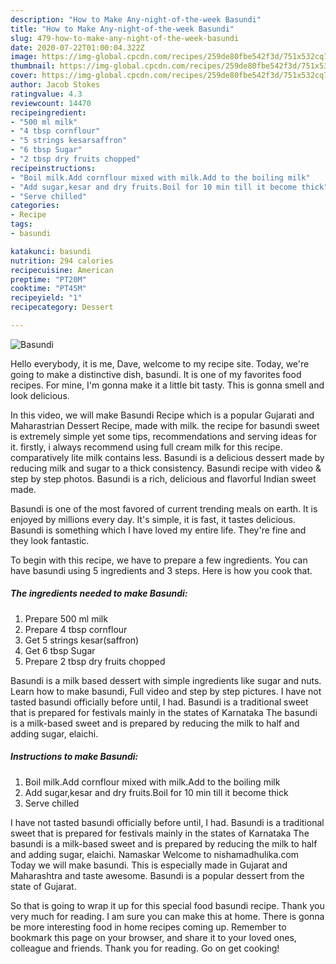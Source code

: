 ```yaml
---
description: "How to Make Any-night-of-the-week Basundi"
title: "How to Make Any-night-of-the-week Basundi"
slug: 479-how-to-make-any-night-of-the-week-basundi
date: 2020-07-22T01:00:04.322Z
image: https://img-global.cpcdn.com/recipes/259de80fbe542f3d/751x532cq70/basundi-recipe-main-photo.jpg
thumbnail: https://img-global.cpcdn.com/recipes/259de80fbe542f3d/751x532cq70/basundi-recipe-main-photo.jpg
cover: https://img-global.cpcdn.com/recipes/259de80fbe542f3d/751x532cq70/basundi-recipe-main-photo.jpg
author: Jacob Stokes
ratingvalue: 4.3
reviewcount: 14470
recipeingredient:
- "500 ml milk"
- "4 tbsp cornflour"
- "5 strings kesarsaffron"
- "6 tbsp Sugar"
- "2 tbsp dry fruits chopped"
recipeinstructions:
- "Boil milk.Add cornflour mixed with milk.Add to the boiling milk"
- "Add sugar,kesar and dry fruits.Boil for 10 min till it become thick"
- "Serve chilled"
categories:
- Recipe
tags:
- basundi

katakunci: basundi 
nutrition: 294 calories
recipecuisine: American
preptime: "PT20M"
cooktime: "PT45M"
recipeyield: "1"
recipecategory: Dessert

---
```



![Basundi](https://img-global.cpcdn.com/recipes/259de80fbe542f3d/751x532cq70/basundi-recipe-main-photo.jpg)

Hello everybody, it is me, Dave, welcome to my recipe site. Today, we're going to make a distinctive dish, basundi. It is one of my favorites food recipes. For mine, I'm gonna make it a little bit tasty. This is gonna smell and look delicious.

In this video, we will make Basundi Recipe which is a popular Gujarati and Maharastrian Dessert Recipe, made with milk. the recipe for basundi sweet is extremely simple yet some tips, recommendations and serving ideas for it. firstly, i always recommend using full cream milk for this recipe. comparatively lite milk contains less. Basundi is a delicious dessert made by reducing milk and sugar to a thick consistency. Basundi recipe with video &amp; step by step photos. Basundi is a rich, delicious and flavorful Indian sweet made.

Basundi is one of the most favored of current trending meals on earth. It is enjoyed by millions every day. It's simple, it is fast, it tastes delicious. Basundi is something which I have loved my entire life. They're fine and they look fantastic.


To begin with this recipe, we have to prepare a few ingredients. You can have basundi using 5 ingredients and 3 steps. Here is how you cook that.

<!--inarticleads1-->

##### The ingredients needed to make Basundi:

1. Prepare 500 ml milk
1. Prepare 4 tbsp cornflour
1. Get 5 strings kesar(saffron)
1. Get 6 tbsp Sugar
1. Prepare 2 tbsp dry fruits chopped


Basundi is a milk based dessert with simple ingredients like sugar and nuts. Learn how to make basundi, Full video and step by step pictures. I have not tasted basundi officially before until, I had. Basundi is a traditional sweet that is prepared for festivals mainly in the states of Karnataka The basundi is a milk-based sweet and is prepared by reducing the milk to half and adding sugar, elaichi. 

<!--inarticleads2-->

##### Instructions to make Basundi:

1. Boil milk.Add cornflour mixed with milk.Add to the boiling milk
1. Add sugar,kesar and dry fruits.Boil for 10 min till it become thick
1. Serve chilled


I have not tasted basundi officially before until, I had. Basundi is a traditional sweet that is prepared for festivals mainly in the states of Karnataka The basundi is a milk-based sweet and is prepared by reducing the milk to half and adding sugar, elaichi. Namaskar Welcome to nishamadhulika.com Today we will make basundi. This is especially made in Gujarat and Maharashtra and taste awesome. Basundi is a popular dessert from the state of Gujarat. 

So that is going to wrap it up for this special food basundi recipe. Thank you very much for reading. I am sure you can make this at home. There is gonna be more interesting food in home recipes coming up. Remember to bookmark this page on your browser, and share it to your loved ones, colleague and friends. Thank you for reading. Go on get cooking!
